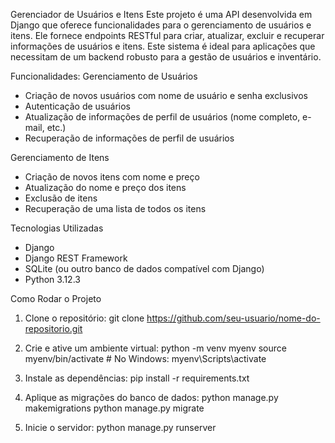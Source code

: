 Gerenciador de Usuários e Itens
Este projeto é uma API desenvolvida em Django que oferece funcionalidades para o gerenciamento de usuários e itens. Ele fornece endpoints RESTful para criar, atualizar, excluir e recuperar informações de usuários e itens. Este sistema é ideal para aplicações que necessitam de um backend robusto para a gestão de usuários e inventário.

Funcionalidades:
Gerenciamento de Usuários
 - Criação de novos usuários com nome de usuário e senha exclusivos
 - Autenticação de usuários
 - Atualização de informações de perfil de usuários (nome completo, e-mail, etc.)
 - Recuperação de informações de perfil de usuários
 
Gerenciamento de Itens
 - Criação de novos itens com nome e preço
 - Atualização do nome e preço dos itens
 - Exclusão de itens
 - Recuperação de uma lista de todos os itens

Tecnologias Utilizadas
 - Django
 - Django REST Framework
 - SQLite (ou outro banco de dados compatível com Django)
 - Python 3.12.3

Como Rodar o Projeto
1. Clone o repositório:
   git clone https://github.com/seu-usuario/nome-do-repositorio.git

2. Crie e ative um ambiente virtual:
   python -m venv myenv
   source myenv/bin/activate  # No Windows: myenv\Scripts\activate

3. Instale as dependências:
   pip install -r requirements.txt

4. Aplique as migrações do banco de dados:
   python manage.py makemigrations
   python manage.py migrate

5. Inicie o servidor:
   python manage.py runserver
